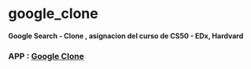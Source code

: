 # google_clone

#### Google Search - Clone , asignacion del curso de CS50 - EDx, Hardvard

### APP : [Google Clone](https://jstylem.github.io/google_clone/)
